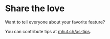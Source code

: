 ﻿# Share the love

Want to tell everyone about your favorite feature?

You can contribute tips at [mhut.ch/xs-tips](https://mhut.ch/xs-tips).